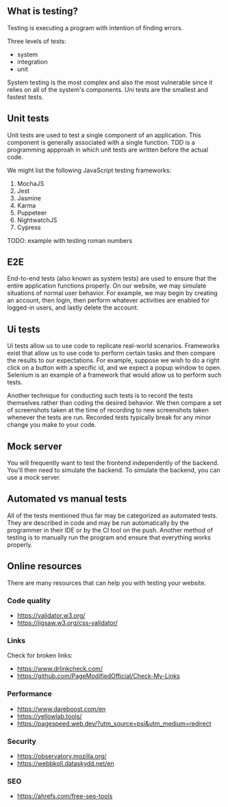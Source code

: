 ## What is testing?

Testing is executing a program with intention of finding errors.

Three levels of tests:
* system
* integration
* unit

System testing is the most complex and also the most vulnerable since it relies on all of the system's components. Uni tests are the smallest and fastest tests.

## Unit tests

Unit tests are used to test a single component of an application. This component is generally associated with a single function. TDD is a programming appproah in which unit tests are written before the actual code.

We might list the following JavaScript testing frameworks:

1. MochaJS
2. Jest
3. Jasmine
4. Karma
5. Puppeteer
6. NightwatchJS
7. Cypress

TODO: example with testing roman numbers

## E2E

End-to-end tests (also known as system tests) are used to ensure that the entire application functions properly. On our website, we may simulate situations of normal user behavior. For example, we may begin by creating an account, then login, then perform whatever activities are enabled for logged-in users, and lastly delete the account.

## Ui tests

Ui tests allow us to use code to replicate real-world scenarios. Frameworks exist that allow us to use code to perform certain tasks and then compare the results to our expectations. For example, suppose we wish to do a right click on a button with a specific id, and we expect a popup window to open. Selenium is an example of a framework that would allow us to perform such tests.

Another technique for conducting such tests is to record the tests themselves rather than coding the desired behavior. We then compare a set of screenshots taken at the time of recording to new screenshots taken whenever the tests are run. Recorded tests typically break for any minor change you make to your code.

## Mock server

You will frequently want to test the frontend independently of the backend. You'll then need to simulate the backend. To simulate the backend, you can use a mock server.

## Automated vs manual tests

All of the tests mentioned thus far may be categorized as automated tests. They are described in code and may be run automatically by the programmer in their IDE or by the CI tool on the push. Another method of testing is to manually run the program and ensure that everything works properly.

## Online resources

There are many resources that can help you with testing your website.

### Code quality

* https://validator.w3.org/
* https://jigsaw.w3.org/css-validator/

### Links

Check for broken links:

* https://www.drlinkcheck.com/
* https://github.com/PageModifiedOfficial/Check-My-Links

### Performance

* https://www.dareboost.com/en
* https://yellowlab.tools/
* https://pagespeed.web.dev/?utm_source=psi&utm_medium=redirect

### Security

* https://observatory.mozilla.org/
* https://webbkoll.dataskydd.net/en

### SEO

* https://ahrefs.com/free-seo-tools
